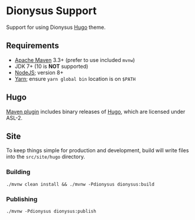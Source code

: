 <!--

    Copyright (c) 2018-present Sonatype, Inc. All rights reserved.

    This program is licensed to you under the Apache License Version 2.0,
    and you may not use this file except in compliance with the Apache License Version 2.0.
    You may obtain a copy of the Apache License Version 2.0 at http://www.apache.org/licenses/LICENSE-2.0.

    Unless required by applicable law or agreed to in writing,
    software distributed under the Apache License Version 2.0 is distributed on an
    "AS IS" BASIS, WITHOUT WARRANTIES OR CONDITIONS OF ANY KIND, either express or implied.
    See the Apache License Version 2.0 for the specific language governing permissions and limitations there under.

-->
# Dionysus Support

Support for using Dionysus [Hugo](https://gohugo.io) theme. 

## Requirements

* [Apache Maven](https://maven.apache.org/) 3.3+ (prefer to use included `mvnw`)
* JDK 7+ (10 is **NOT** supported)
* [NodeJS](https://nodejs.org/en/download/); version 8+
* [Yarn](https://yarnpkg.com/en/docs/install); ensure `yarn global bin` location is on `$PATH` 

## Hugo

[Maven plugin](maven-plugin) includes binary releases of [Hugo](https://gohugo.io), which are licensed under ASL-2.

## Site

To keep things simple for production and development, build will write files into the `src/site/hugo` directory.

### Building

    ./mvnw clean install && ./mvnw -Pdionysus dionysus:build
    
### Publishing

    ./mvnw -Pdionysus dionysus:publish
